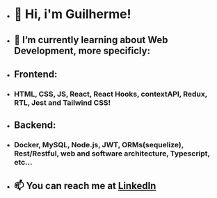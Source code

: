 - # 👋 Hi, i'm Guilherme!
- ## 🌱 I’m currently learning about Web Development, more specificly:
- ## Frontend:
- ### HTML, CSS, JS, React, React Hooks, contextAPI, Redux, RTL, Jest and Tailwind CSS!
- ## Backend:
- ### Docker, MySQL, Node.js, JWT, ORMs(sequelize), Rest/Restful, web and software architecture, Typescript, etc...  
- ## 📫 You can reach me at <a href="https://www.linkedin.com/in/guihallmann/"> LinkedIn </a>
